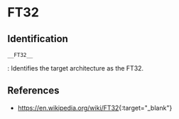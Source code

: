 # FT32

## Identification

`__FT32__`

: Identifies the target architecture as the FT32.

## References

- <https://en.wikipedia.org/wiki/FT32>{:target="_blank"}

<!---
<gcc/config/ft32/ft32.h> (14.2.0)

#define TARGET_CPU_CPP_BUILTINS() \
  { \
    builtin_define ("__FT32__");          \
  }
--->